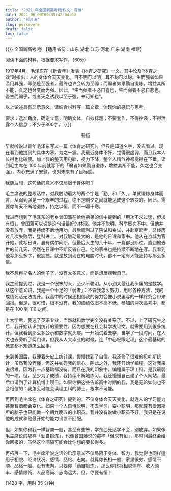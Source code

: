 ```yaml
---
title: "2021 年全国新高考Ⅰ卷作文：有恒"
date: 2021-06-09T09:35:42-04:00
author: "郝鸿涛"
slug: persevere
draft: false
toc: false
---
```

{{<block class="note">}}
全国新高考Ⅰ卷 【适用省份：山东 湖北 江苏 河北 广东 湖南 福建】

阅读下面的材料，根据要求写作。（60分）

1917年4月，毛泽东在《新青年》发表《体育之研究》一文，其中论及“体育之效”时指出：人的身体会天天变化。目不明可以明，耳不聪可以聪。生而强者如果滥用其强，即使是至强者，最终也许会转为至弱；而弱者如果勤自锻炼，增益其所不能，久之也会变而为强。因此，“生而强者不必自喜也，生而弱者不必自悲也。吾生而弱乎，或者天之诱我以至于强，未可知也”。

以上论述具有启示意义。请结合材料写一篇文章，体现你的感悟与思考。

要求：选准角度，确定立意，明确文体，自拟标题；不要套作，不得抄袭；不得泄露个人信息；不少于800字。
{{<end>}}

<center>有恒</center>

早就听说过青年毛泽东写过一篇《体育之研究》，但只是知道名字，没去看过。现在看到他提到的具体内容，为之一震。我最近身体不好，觉得很虚弱，而且我本人长得也比较瘦。加上我的整天用电脑，视力下降，整个人精气神都觉得在下垂。读到毛主席在 100 年前就写下的「弱者如果勤自锻炼，增益其所不能，久之也会变强」，内心充满了安慰，也对未来有了目标感。

我随后想，这句话的意义不仅局限于身体吧？

毛主席说的整段话中，对我触动最大的两个字是「勤」和「久」。单就锻炼身体而言，从弱到强是一个艰辛的过程，绝不是朝夕之间就能达成这个转变的。因此，需要你每天不断地锻炼，持之以恒，而不一曝十寒。

我进而想到了毛泽东的老乡曾国藩在给他弟弟的信中提到的「用功不求过猛，但求有恒」。曾国藩可以说是这句话最好的体现。他并不聪明，科举屡次不中。但他并没有放弃，而是持续不断地用功，最后顺利过了院试和乡试，并赴京赶考，又经历过几次失败后，登科进士。对我触动最大的，是他的日课和家书。他从在京城为官开始，就写日课，虽有偶尔间断，但最后人生的几十年，一篇都没断过，直到他去世的前几天，仍然在日课中不断反省自己。他的家书也是持续不断地在写。我看到他写那么多字，很震撼。就是放到现在的电脑时代，都不一定有人能坚持写那么多信。

我不想再举名人的例子了，没有太多意义，而是想反观我自己。

我之前提到过，我是一个很笨的人，至少不聪明。从小到大最让我头痛的是数学。从这个意义讲，我是一个十足的「弱者」：不管我怎么努力，用尽各种方法，我的成绩死活无法提升。我高中的时候还相信我的努力会像小说里写的一样终究会带来回报。但是，很可惜，根本没有。我的成绩依旧不高不低。参加的两次高考中，都是在 100 到 110 之间。

上大学后，我选了英语专业，当然就和数学完全没有关系了。不过，上了研究生之后，我开始认识到统计的重要性，因为想要在社会科学发论文，就需要用到很多统计。但我看到那么多公示和数字就头疼。一开始试着去学，自学了一段时间，在人大也去旁听了两门课，但我从人大毕业的时候，连「中心极限定理」这个最基础的概念都不知道怎么回事。

来到美国后，我硬着头皮上统计课，慢慢找到了自信。我还修了很难的贝叶斯统计，虽然我没弄懂，但这并妨碍我的信心。除此之外，我还开始学编程。这对我来说很难，因为我一点基础都没有，而且在我的印象中，编程属于理工科，是我最弱的一项。但，至少为了成绩，我持续不断地练习。我还慢慢自己建了个人网站，最后申请到了计算机博士项目。如果你把这些告诉高中时期的我，我是无论如何也不会相信的：我怎么可能会读理工科的博士，根本不可能。

再回到毛主席在《体育之研究》提到的。不仅身体会天天变化，就连人的学习能力甚至智商都会变化。如果一个人自恃聪明，不去学习，耍小聪明，那就算有爱因斯坦的脑子也只能做一个朝九晚五的小职员。我并没有说做小职员不好，我只是在说他的成就和他最开始的能力设置不匹配。

但，如果你和我一样智商一般，甚至有些笨，学东西死活学不会，别放弃。如果像毛主席说的那样「勤自锻炼」，也像曾国藩说的那样「但求有恒」，那时间最终会给你回报的，虽然这个间隔可能会比你想的要长得多。

再拓展一下，毛主席所说之话的启示意义不仅局限于身体、智力，我觉得也同样适用于相貌、经济状况、感情、品格、志向。就算你长相一般、家里很穷、感情不顺、品格一般、没有志向，只要你「勤自锻炼」，那么你终将相貌伟岸、收入颇丰、感情顺畅、人品高尚、志向远大。但，你要有恒！

(1428 字，用时 35 分钟)